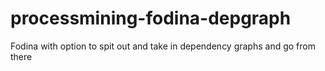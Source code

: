 # processmining-fodina-depgraph
Fodina with option to spit out and take in dependency graphs and go from there
